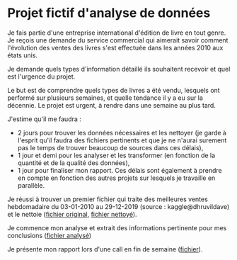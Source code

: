 # Projet fictif d'analyse de données

Je fais partie d'une entreprise international d'édition de livre en tout genre. Je reçois une demande du service commercial qui aimerait savoir comment l'évolution des ventes des livres s'est effectuée dans les années 2010 aux états unis. 

Je demande quels types d'information détaillé ils souhaitent recevoir et quel est l'urgence du projet.

Le but est de comprendre quels types de livres a été vendu, lesquels ont performé sur plusieurs semaines, et quelle tendance il y a eu sur la décennie. Le projet est urgent, à rendre dans une semaine au plus tard.

J'estime qu'il me faudra : 
- 2 jours pour trouver les données nécessaires et les nettoyer (je garde à l'esprit qu'il faudra des fichiers pertinents et que je ne n'aurai surement pas le temps de trouver beaucoup de sources dans ces délais),
- 1 jour et demi pour les analyser et les transformer (en fonction de la quantité et de la qualité des données),
- 1 jour pour finaliser mon rapport.
Ces délais sont également à prendre en compte en fonction des autres projets sur lesquels je travaille en parallèle.

Je réussi à trouver un premier fichier qui traite des meilleures ventes hebdomadaire du 03-01-2010 au 29-12-2019 (source : kaggle@dhruvildave) et le nettoie ([fichier original](https://drive.google.com/file/d/1Q_Ruq3eIr-1pKW3a22_EEV1WCi-icdO3/view?usp=drive_link), [fichier nettoyé]()).

Je commence mon analyse et extrait des informations pertinente pour mes conclusions ([fichier analysé]())

Je présente mon rapport lors d'une call en fin de semaine ([fichier]()).
